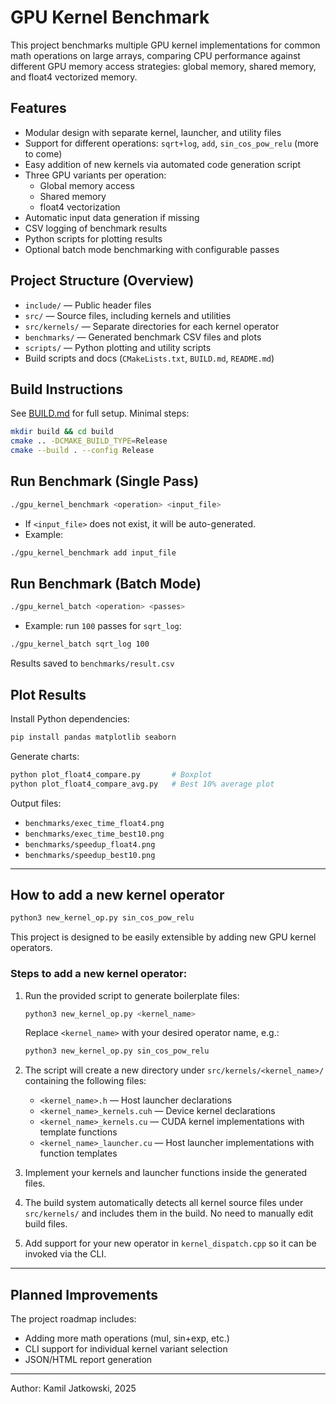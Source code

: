 ﻿# GPU Kernel Benchmark

This project benchmarks multiple GPU kernel implementations for common math operations on large arrays, comparing CPU performance against different GPU memory access strategies: global memory, shared memory, and float4 vectorized memory.

## Features

- Modular design with separate kernel, launcher, and utility files
- Support for different operations: `sqrt+log`, `add`, `sin_cos_pow_relu` (more to come)
- Easy addition of new kernels via automated code generation script
- Three GPU variants per operation:
  - Global memory access
  - Shared memory
  - float4 vectorization
- Automatic input data generation if missing
- CSV logging of benchmark results
- Python scripts for plotting results
- Optional batch mode benchmarking with configurable passes

## Project Structure (Overview)

- `include/` — Public header files  
- `src/` — Source files, including kernels and utilities  
- `src/kernels/` — Separate directories for each kernel operator  
- `benchmarks/` — Generated benchmark CSV files and plots  
- `scripts/` — Python plotting and utility scripts  
- Build scripts and docs (`CMakeLists.txt`, `BUILD.md`, `README.md`)

## Build Instructions

See [BUILD.md](./BUILD.md) for full setup. Minimal steps:

```bash
mkdir build && cd build
cmake .. -DCMAKE_BUILD_TYPE=Release
cmake --build . --config Release
```

## Run Benchmark (Single Pass)

```bash
./gpu_kernel_benchmark <operation> <input_file>
```

- If `<input_file>` does not exist, it will be auto-generated.  
- Example:

```bash
./gpu_kernel_benchmark add input_file
```

## Run Benchmark (Batch Mode)

```bash
./gpu_kernel_batch <operation> <passes>
```

- Example: run `100` passes for `sqrt_log`:

```bash
./gpu_kernel_batch sqrt_log 100
```

Results saved to `benchmarks/result.csv`

## Plot Results

Install Python dependencies:

```bash
pip install pandas matplotlib seaborn
```

Generate charts:

```bash
python plot_float4_compare.py       # Boxplot
python plot_float4_compare_avg.py   # Best 10% average plot
```

Output files:

- `benchmarks/exec_time_float4.png`  
- `benchmarks/exec_time_best10.png`  
- `benchmarks/speedup_float4.png`  
- `benchmarks/speedup_best10.png`  

---

## How to add a new kernel operator

   ```bash
   python3 new_kernel_op.py sin_cos_pow_relu
   ```
This project is designed to be easily extensible by adding new GPU kernel operators.

### Steps to add a new kernel operator:

1. Run the provided script to generate boilerplate files:

   ```bash
   python3 new_kernel_op.py <kernel_name>
   ```

   Replace `<kernel_name>` with your desired operator name, e.g.:

   ```bash
   python3 new_kernel_op.py sin_cos_pow_relu
   ```

2. The script will create a new directory under `src/kernels/<kernel_name>/` containing the following files:

   - `<kernel_name>.h` — Host launcher declarations  
   - `<kernel_name>_kernels.cuh` — Device kernel declarations  
   - `<kernel_name>_kernels.cu` — CUDA kernel implementations with template functions  
   - `<kernel_name>_launcher.cu` — Host launcher implementations with function templates  

3. Implement your kernels and launcher functions inside the generated files.

4. The build system automatically detects all kernel source files under `src/kernels/` and includes them in the build. No need to manually edit build files.

5. Add support for your new operator in `kernel_dispatch.cpp` so it can be invoked via the CLI.

---

## Planned Improvements

The project roadmap includes:

- Adding more math operations (mul, sin+exp, etc.)  
- CLI support for individual kernel variant selection  
- JSON/HTML report generation  

---

Author: Kamil Jatkowski, 2025